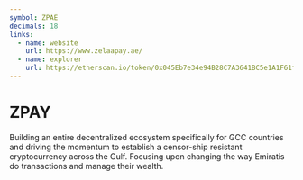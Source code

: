 ```yaml
---
symbol: ZPAE
decimals: 18
links:
  - name: website
    url: https://www.zelaapay.ae/
  - name: explorer
    url: https://etherscan.io/token/0x045Eb7e34e94B28C7A3641BC5e1A1F61f225Af9F
---
```


# ZPAY

Building an entire decentralized ecosystem specifically for GCC countries and driving the momentum to establish a censor-ship resistant cryptocurrency across the Gulf. Focusing upon changing the way Emiratis do transactions and manage their wealth.
